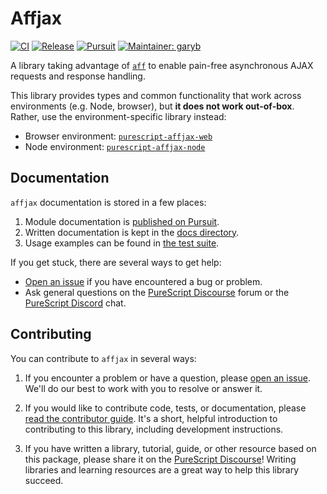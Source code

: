 # Affjax

[![CI](https://github.com/purescript-contrib/purescript-affjax/workflows/CI/badge.svg?branch=main)](https://github.com/purescript-contrib/purescript-affjax/actions?query=workflow%3ACI+branch%3Amain)
[![Release](https://img.shields.io/github/release/purescript-contrib/purescript-affjax.svg)](https://github.com/purescript-contrib/purescript-affjax/releases)
[![Pursuit](https://pursuit.purescript.org/packages/purescript-affjax/badge)](https://pursuit.purescript.org/packages/purescript-affjax)
[![Maintainer: garyb](https://img.shields.io/badge/maintainer-garyb-teal.svg)](https://github.com/garyb)

A library taking advantage of [`aff`](https://github.com/purescript-contrib/purescript-aff) to enable pain-free asynchronous AJAX requests and response handling.

This library provides types and common functionality that work across environments (e.g. Node, browser), but **it does not work out-of-box**. Rather, use the environment-specific library instead:

- Browser environment: [`purescript-affjax-web`](https://github.com/purescript-contrib/purescript-affjax-web)
- Node environment: [`purescript-affjax-node`](https://github.com/purescript-contrib/purescript-affjax-node)

## Documentation

`affjax` documentation is stored in a few places:

1. Module documentation is [published on Pursuit](https://pursuit.purescript.org/packages/purescript-affjax).
2. Written documentation is kept in the [docs directory](./docs).
3. Usage examples can be found in [the test suite](./test).

If you get stuck, there are several ways to get help:

- [Open an issue](https://github.com/purescript-contrib/purescript-affjax/issues) if you have encountered a bug or problem.
- Ask general questions on the [PureScript Discourse](https://discourse.purescript.org) forum or the [PureScript Discord](https://purescript.org/chat) chat.

## Contributing

You can contribute to `affjax` in several ways:

1. If you encounter a problem or have a question, please [open an issue](https://github.com/purescript-contrib/purescript-affjax/issues). We'll do our best to work with you to resolve or answer it.

2. If you would like to contribute code, tests, or documentation, please [read the contributor guide](./CONTRIBUTING.md). It's a short, helpful introduction to contributing to this library, including development instructions.

3. If you have written a library, tutorial, guide, or other resource based on this package, please share it on the [PureScript Discourse](https://discourse.purescript.org)! Writing libraries and learning resources are a great way to help this library succeed.
